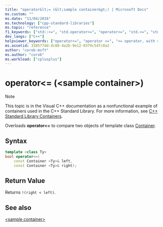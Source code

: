 ```yaml
---
title: "operator&lt;= (&lt;sample container&gt;) | Microsoft Docs"
ms.custom: ""
ms.date: "11/04/2016"
ms.technology: ["cpp-standard-libraries"]
ms.topic: "reference"
f1_keywords: ["std::<=", "std.operator<=", "operator<=", "std.<=", "std::operator<=", "<="]
dev_langs: ["C++"]
helpviewer_keywords: ["operator<=", "operator <=", "<= operator, with specific objects", "<= operator"]
ms.assetid: 338577dd-dc88-4a2b-9e12-0379c54fc8a2
author: "corob-msft"
ms.author: "corob"
ms.workload: ["cplusplus"]
---
```

# operator&lt;= (&lt;sample container&gt;)

> [!NOTE]
> This topic is in the Visual C++ documentation as a nonfunctional example of containers used in the C++ Standard Library. For more information, see [C++ Standard Library Containers](../standard-library/stl-containers.md).

Overloads **operator<=** to compare two objects of template class [Container](../standard-library/sample-container-class.md).

## Syntax

```cpp
template <class Ty>
bool operator<=(
    const Container <Ty>& left,
    const Container <Ty>& right);
```

## Return Value

Returns `!(right < left)`.

## See also

[\<sample container>](../standard-library/sample-container.md)<br/>
